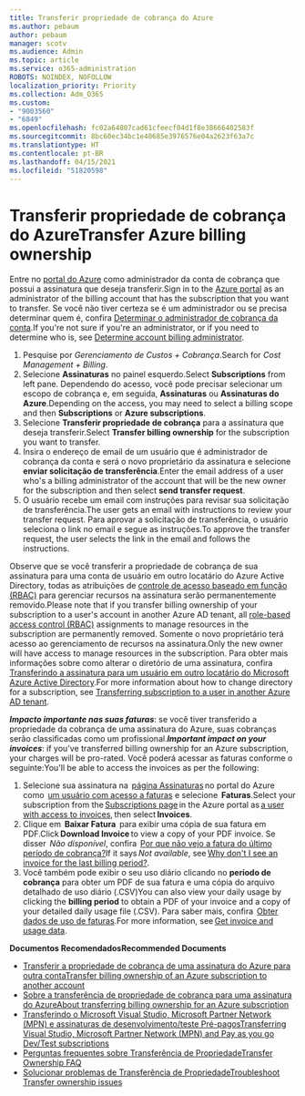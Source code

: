 ```yaml
---
title: Transferir propriedade de cobrança do Azure
ms.author: pebaum
author: pebaum
manager: scotv
ms.audience: Admin
ms.topic: article
ms.service: o365-administration
ROBOTS: NOINDEX, NOFOLLOW
localization_priority: Priority
ms.collection: Adm_O365
ms.custom:
- "9003560"
- "6849"
ms.openlocfilehash: fc02a64807cad61cfeecf04d1f8e38666402583f
ms.sourcegitcommit: 8bc60ec34bc1e40685e3976576e04a2623f63a7c
ms.translationtype: HT
ms.contentlocale: pt-BR
ms.lasthandoff: 04/15/2021
ms.locfileid: "51820598"
---
```

# <a name="transfer-azure-billing-ownership"></a><span data-ttu-id="9a04a-102">Transferir propriedade de cobrança do Azure</span><span class="sxs-lookup"><span data-stu-id="9a04a-102">Transfer Azure billing ownership</span></span>

<span data-ttu-id="9a04a-103">Entre no [portal do Azure](https://portal.azure.com/) como administrador da conta de cobrança que possui a assinatura que deseja transferir.</span><span class="sxs-lookup"><span data-stu-id="9a04a-103">Sign in to the [Azure portal](https://portal.azure.com/) as an administrator of the billing account that has the subscription that you want to transfer.</span></span> <span data-ttu-id="9a04a-104">Se você não tiver certeza se é um administrador ou se precisa determinar quem é, confira [Determinar o administrador de cobrança da conta](https://docs.microsoft.com/azure/cost-management-billing/understand/subscription-transfer#whoisaa).</span><span class="sxs-lookup"><span data-stu-id="9a04a-104">If you're not sure if you're an administrator, or if you need to determine who is, see [Determine account billing administrator](https://docs.microsoft.com/azure/cost-management-billing/understand/subscription-transfer#whoisaa).</span></span>

1. <span data-ttu-id="9a04a-105">Pesquise por _Gerenciamento de Custos + Cobrança_.</span><span class="sxs-lookup"><span data-stu-id="9a04a-105">Search for _Cost Management + Billing_.</span></span>
1. <span data-ttu-id="9a04a-106">Selecione **Assinaturas** no painel esquerdo.</span><span class="sxs-lookup"><span data-stu-id="9a04a-106">Select **Subscriptions** from left pane.</span></span> <span data-ttu-id="9a04a-107">Dependendo do acesso, você pode precisar selecionar um escopo de cobrança e, em seguida, **Assinaturas** ou **Assinaturas do Azure**.</span><span class="sxs-lookup"><span data-stu-id="9a04a-107">Depending on the access, you may need to select a billing scope and then **Subscriptions** or **Azure subscriptions**.</span></span>
1. <span data-ttu-id="9a04a-108">Selecione **Transferir propriedade de cobrança** para a assinatura que deseja transferir.</span><span class="sxs-lookup"><span data-stu-id="9a04a-108">Select **Transfer billing ownership** for the subscription you want to transfer.</span></span>
1. <span data-ttu-id="9a04a-109">Insira o endereço de email de um usuário que é administrador de cobrança da conta e será o novo proprietário da assinatura e selecione **enviar solicitação de transferência**.</span><span class="sxs-lookup"><span data-stu-id="9a04a-109">Enter the email address of a user who's a billing administrator of the account that will be the new owner for the subscription and then select **send transfer request**.</span></span>
1. <span data-ttu-id="9a04a-110">O usuário recebe um email com instruções para revisar sua solicitação de transferência.</span><span class="sxs-lookup"><span data-stu-id="9a04a-110">The user gets an email with instructions to review your transfer request.</span></span> <span data-ttu-id="9a04a-111">Para aprovar a solicitação de transferência, o usuário seleciona o link no email e segue as instruções.</span><span class="sxs-lookup"><span data-stu-id="9a04a-111">To approve the transfer request, the user selects the link in the email and follows the instructions.</span></span>

<span data-ttu-id="9a04a-112">Observe que se você transferir a propriedade de cobrança de sua assinatura para uma conta de usuário em outro locatário do Azure Active Directory, todas as atribuições de [controle de acesso baseado em função (RBAC)](https://docs.microsoft.com/azure/role-based-access-control/overview?WT.mc_id=Portal-Microsoft_Azure_Support) para gerenciar recursos na assinatura serão permanentemente removido.</span><span class="sxs-lookup"><span data-stu-id="9a04a-112">Please note that if you transfer billing ownership of your subscription to a user's account in another Azure AD tenant, all [role-based access control (RBAC)](https://docs.microsoft.com/azure/role-based-access-control/overview?WT.mc_id=Portal-Microsoft_Azure_Support) assignments to manage resources in the subscription are permanently removed.</span></span> <span data-ttu-id="9a04a-113">Somente o novo proprietário terá acesso ao gerenciamento de recursos na assinatura.</span><span class="sxs-lookup"><span data-stu-id="9a04a-113">Only the new owner will have access to manage resources in the subscription.</span></span> <span data-ttu-id="9a04a-114">Para obter mais informações sobre como alterar o diretório de uma assinatura, confira [Transferindo a assinatura para um usuário em outro locatário do Microsoft Azure Active Directory](https://docs.microsoft.com/azure/active-directory/managed-identities-azure-resources/known-issues?WT.mc_id=Portal-Microsoft_Azure_Support).</span><span class="sxs-lookup"><span data-stu-id="9a04a-114">For more information about how to change directory for a subscription, see [Transferring subscription to a user in another Azure AD tenant](https://docs.microsoft.com/azure/active-directory/managed-identities-azure-resources/known-issues?WT.mc_id=Portal-Microsoft_Azure_Support).</span></span>

<span data-ttu-id="9a04a-115">_**Impacto importante nas suas faturas**_: se você tiver transferido a propriedade da cobrança de uma assinatura do Azure, suas cobranças serão classificadas como um profissional.</span><span class="sxs-lookup"><span data-stu-id="9a04a-115">_**Important impact on your invoices**_: if you've transferred billing ownership for an Azure subscription, your charges will be pro-rated.</span></span> <span data-ttu-id="9a04a-116">Você poderá acessar as faturas conforme o seguinte:</span><span class="sxs-lookup"><span data-stu-id="9a04a-116">You'll be able to access the invoices as per the following:</span></span>  

1. <span data-ttu-id="9a04a-117">Selecione sua assinatura na  [página Assinaturas](https://portal.azure.com/#blade/Microsoft_Azure_Billing/SubscriptionsBlade) no portal do Azure como  [um usuário com acesso a faturas](https://docs.microsoft.com/azure/cost-management-billing/manage/manage-billing-access?WT.mc_id=Portal-Microsoft_Azure_Support) e selecione  **Faturas**.</span><span class="sxs-lookup"><span data-stu-id="9a04a-117">Select your subscription from the [Subscriptions page](https://portal.azure.com/#blade/Microsoft_Azure_Billing/SubscriptionsBlade) in the Azure portal as [a user with access to invoices](https://docs.microsoft.com/azure/cost-management-billing/manage/manage-billing-access?WT.mc_id=Portal-Microsoft_Azure_Support), then select **Invoices**.</span></span>
1. <span data-ttu-id="9a04a-118">Clique em  **Baixar Fatura**  para exibir uma cópia de sua fatura em PDF.</span><span class="sxs-lookup"><span data-stu-id="9a04a-118">Click **Download Invoice** to view a copy of your PDF invoice.</span></span> <span data-ttu-id="9a04a-119">Se disser  _Não disponível_, confira  [Por que não vejo a fatura do último período de cobrança?](https://docs.microsoft.com/azure/cost-management-billing/manage/download-azure-invoice-daily-usage-date?WT.mc_id=Portal-Microsoft_Azure_Support#noinvoice)</span><span class="sxs-lookup"><span data-stu-id="9a04a-119">If it says _Not available_, see [Why don't I see an invoice for the last billing period?](https://docs.microsoft.com/azure/cost-management-billing/manage/download-azure-invoice-daily-usage-date?WT.mc_id=Portal-Microsoft_Azure_Support#noinvoice).</span></span>
1. <span data-ttu-id="9a04a-120">Você também pode exibir o seu uso diário clicando no **período de cobrança** para obter um PDF de sua fatura e uma cópia do arquivo detalhado de uso diário (.CSV)</span><span class="sxs-lookup"><span data-stu-id="9a04a-120">You can also view your daily usage by clicking the **billing period** to obtain a PDF of your invoice and a copy of your detailed daily usage file (.CSV).</span></span> <span data-ttu-id="9a04a-121">Para saber mais, confira  [Obter dados de uso de faturas](https://docs.microsoft.com/azure/cost-management-billing/manage/download-azure-invoice-daily-usage-date?WT.mc_id=Portal-Microsoft_Azure_Support).</span><span class="sxs-lookup"><span data-stu-id="9a04a-121">For more information, see [Get invoice and usage data](https://docs.microsoft.com/azure/cost-management-billing/manage/download-azure-invoice-daily-usage-date?WT.mc_id=Portal-Microsoft_Azure_Support).</span></span>

<span data-ttu-id="9a04a-122">**Documentos Recomendados**</span><span class="sxs-lookup"><span data-stu-id="9a04a-122">**Recommended Documents**</span></span>

- [<span data-ttu-id="9a04a-123">Transferir a propriedade de cobrança de uma assinatura do Azure para outra conta</span><span class="sxs-lookup"><span data-stu-id="9a04a-123">Transfer billing ownership of an Azure subscription to another account</span></span>](https://docs.microsoft.com/azure/cost-management-billing/manage/billing-subscription-transfer)
- [<span data-ttu-id="9a04a-124">Sobre a transferência de propriedade de cobrança para uma assinatura do Azure</span><span class="sxs-lookup"><span data-stu-id="9a04a-124">About transferring billing ownership for an Azure subscription</span></span>](https://docs.microsoft.com//azure/cost-management-billing/understand/subscription-transfer)
- [<span data-ttu-id="9a04a-125">Transferindo o Microsoft Visual Studio, Microsoft Partner Network (MPN) e assinaturas de desenvolvimento/teste Pré-pagos</span><span class="sxs-lookup"><span data-stu-id="9a04a-125">Transferring Visual Studio, Microsoft Partner Network (MPN) and Pay as you go Dev/Test subscriptions</span></span>](https://docs.microsoft.com/azure/billing/billing-subscription-transfer?WT.mc_id=Portal-Microsoft_Azure_Support#transferring-visual-studio-microsoft-partner-network-mpn-and-pay-as-you-go-devtest-subscriptions)
- [<span data-ttu-id="9a04a-126">Perguntas frequentes sobre Transferência de Propriedade</span><span class="sxs-lookup"><span data-stu-id="9a04a-126">Transfer Ownership FAQ</span></span>](https://docs.microsoft.com/azure/billing/billing-subscription-transfer?WT.mc_id=Portal-Microsoft_Azure_Support#frequently-asked-questions-faq-for-senders)
- [<span data-ttu-id="9a04a-127">Solucionar problemas de Transferência de Propriedade</span><span class="sxs-lookup"><span data-stu-id="9a04a-127">Troubleshoot Transfer ownership issues</span></span>](https://docs.microsoft.com/azure/billing/billing-subscription-transfer?WT.mc_id=Portal-Microsoft_Azure_Support#troubleshooting)
